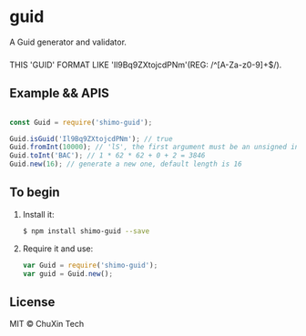 # guid
A Guid generator and validator.

###
THIS 'GUID' FORMAT LIKE 'Il9Bq9ZXtojcdPNm'(REG: /^[A-Za-z0-9]+$/).

## Example && APIS
```javascript

const Guid = require('shimo-guid');

Guid.isGuid('Il9Bq9ZXtojcdPNm'); // true
Guid.fromInt(10000); // 'lS', the first argument must be an unsigned integer
Guid.toInt('BAC'); // 1 * 62 * 62 + 0 + 2 = 3846
Guid.new(16); // generate a new one, default length is 16

```
## To begin

 1. Install it:

    ```bash
    $ npm install shimo-guid --save
    ```
 2. Require it and use:

    ```js
    var Guid = require('shimo-guid');
    var guid = Guid.new();
    ```

## License

 MIT &copy; ChuXin Tech
